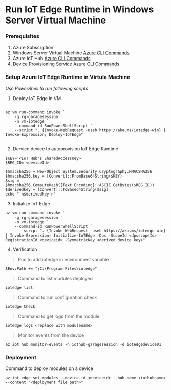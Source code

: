 # Run IoT Edge Runtime in Windows Server Virtual Machine


### Prerequisites

1. Azure Subscription
2. Windows Server Virtual Machine [Azure CLI Commands](https://docs.microsoft.com/en-us/azure/iot-edge/how-to-install-iot-edge-windows-server-vm#deploy-from-azure-cli)
3. Azure IoT Hub [Azure CLI Commands](https://docs.microsoft.com/en-us/azure/iot-hub/iot-hub-create-using-cli#create-an-iot-hub)
4. Device Provisioning Service [Azure CLI Commands](https://docs.microsoft.com/en-us/azure/iot-hub/iot-hub-create-using-cli#create-an-iot-hub)

### Setup Azure IoT Edge Runtime in Virtula Machine

*Use PowerShell to run following scripts*

1. Deploy IoT Edge in VM

```

az vm run-command invoke `
    -g rg-garagesession `
    -n vm-iotedge `
    --command-id RunPowerShellScript `
    --script ". {Invoke-WebRequest -useb https://aka.ms/iotedge-win} | Invoke-Expression; Deploy-IoTEdge"


```

2. Dervice device to autoprovision IoT Edge Runtime

```
$KEY='<IoT Hub's SharedAccessKey>'
$REG_ID='<deviceId>'

$hmacsha256 = New-Object System.Security.Cryptography.HMACSHA256
$hmacsha256.key = [Convert]::FromBase64String($KEY)
$sig = $hmacsha256.ComputeHash([Text.Encoding]::ASCII.GetBytes($REG_ID))
$derivedkey = [Convert]::ToBase64String($sig)
echo "`n$derivedkey`n"

```

3. Initialize IoT Edge

```
az vm run-command invoke `
    -g rg-garagesession `
    -n vm-iotedge `
    --command-id RunPowerShellScript `
      --script ". {Invoke-WebRequest -useb https://aka.ms/iotedge-win} | Invoke-Expression; Initialize-IoTEdge -Dps -ScopeId <dpsscopeId> -RegistrationId <deviceid> -SymmetricKey <derived device key>"
```
4. Verification

> Run to add iotedge in environment variable
``` 
$Env:Path += ";C:\Program Files\iotedge"
```
> Command to list modules deployed 

```
iotedge list
```
> Command to run configuration check

```
iotedge Check
```
> Command to get logs from the module

```
iotedge logs <replace with modulename>
```
> Monitor events from the device

```
az iot hub monitor-events -n iothub-garagesession -d iotedgedevice01
```
### Deployment

Command to deploy modules on a device

```
az iot edge set-modules --device-id <deviceid> --hub-name <iothubname> --content "<deployment file path>"
```

